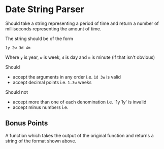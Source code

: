 # Date String Parser

Should take a string representing a period of time and return a number of milliseconds representing the amount of time.

The string should be of the form

`1y 2w 3d 4m`

Where `y` is year, `w` is week, `d` is day and `m` is minute (if that isn't obvious)

Should
- accept the arguments in any order i.e. `1d 3w` is valid
- accept decimal points i.e. `1.3w` weeks

Should not
- accept more than one of each denomination i.e. '1y 1y' is invalid
- accept minus numbers i.e.


## Bonus Points
A function which takes the output of the original function and returns a string of the format shown above.
